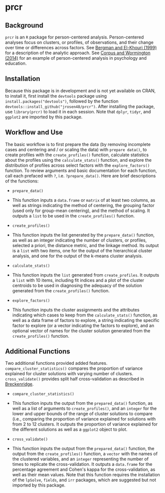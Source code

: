 # prcr

## Background

`prcr` is an `R` package for person-centered analysis. Person-centered analyses focus on clusters, or profiles, of observations, and their change over time or differences across factors. See [Bergman and El-Khouri (1999)](http://onlinelibrary.wiley.com/doi/10.1002/(SICI)1521-4036(199910)41:6%3C753::AID-BIMJ753%3E3.0.CO;2-K/abstract) for a description of the analytic approach. See [Corpus and Wormington (2014)](http://www.tandfonline.com/doi/abs/10.1080/00220973.2013.876225) for an example of person-centered analysis in psychology and education.

## Installation

Because this package is in development and is not yet available on CRAN, to install it, first install the `devtools` package using `install.packages("devtools")`, followed by the function `devtools::install_github("jrosen48/prcr")`. After installing the package, use `library(prcr)` to load it in each session. Note that `dplyr`, `tidyr`, and `ggplot2` are imported by this package.

## Workflow and Use 

The basic workflow is to first prepare the data (by removing incomplete cases and centering and / or scaling the data) with `prepare data()`, to create profiles with the `create_profiles()` function, calculate statistics about the profiles using the `calculate_stats()` function, and explore the distribution of profiles across select factors with the `explore_factors()` function. To review arguments and basic documentation for each function, call each prefaced with `?`, i.e. `?prepare_data()`. Here are brief descriptions of the functions:

* `prepare_data()`

 * This function inputs a `data.frame` or `matrix` of at least two columns, as well as strings indicating the method of centering, the grouping factor (used only for group-mean centering), and the method of scaling. It outputs a `list` to be used in the `create_profiles()` function.

* `create_profiles()`

 * This function inputs the list generated by the `prepare_data()` function, as well as an integer indicating the number of clusters, or profiles, selected a priori, the distance metric, and the linkage method. Its output is a `list` with two items, one for the output of the hierarchical cluster analysis, and one for the output of the k-means cluster analysis.

* `calculate_stats()`

 * This function inputs the `list` generated from `create_profiles`. It outputs a `list` with 10 items, including fit indices and a plot of the cluster centroids to be used in diagnosing the adequacy of the solution generated from the `create_profiles()` function.

* `explore_factors()`

 * This function inputs the cluster assignments and the attributes indicating which cases to keep from the `calculate_stats()` function, as well as a data frame of factors to explore, a string indicating the specific factor to explore (or a vector indicating the factors to explore), and an optional vector of names for the cluster solution generated from the `create_profiles()` function.

## Additional Functions

Two additional functions provided added features. `compare_cluster_statistics()` compares the proportion of variance explained for cluster solutions with varying number of clusters. `cross_validate()` provides split half cross-validation as described in [Breckenridge](http://www.tandfonline.com/doi/abs/10.1207/S15327906MBR3502_5#.V6TT8JMrJE5).

* `compare_cluster_statistics()`

 * This function inputs the output from the `prepared_data()` function, as well as a list of arguments to `create_profiles()`, and an `integer` for the lower and upper bounds of the range of cluster solutions to compare (i.e., comparing the proportion of variance explained for solutions with from 2 to 12 clusters. It outputs the proportion of variance explained for the different solutions as well as a `ggplot2` object to plot.

* `cross_validate()`
 * This function inputs the output from the `prepared_data()` function, the output from the `create_profiles()` function, a `vector` with the names of the clustered variables, and an `integer` representing the number of times to replicate the cross-validation. It outputs a `data.frame` for the percentage agreement and Cohen's kappa for the cross-validation, as well as their mean values. Note that this function requires the installation of the `lpSolve`, `fields`, and `irr` packages, which are suggested but not imported by this package.
